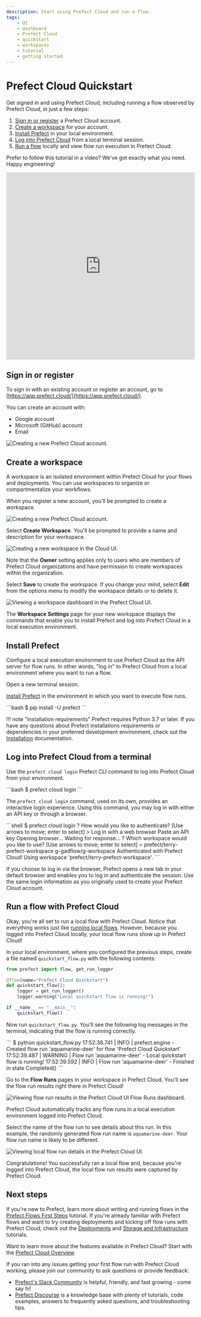 ```yaml
---
description: Start using Prefect Cloud and run a flow.
tags:
    - UI
    - dashboard
    - Prefect Cloud
    - quickstart
    - workspaces
    - tutorial
    - getting started
---
```


# Prefect Cloud Quickstart <span class="badge cloud"></span>

Get signed in and using Prefect Cloud, including running a flow observed by Prefect Cloud, in just a few steps:

1. [Sign in or register](#sign-in-or-register) a Prefect Cloud account.
1. [Create a workspace](#create-a-workspace) for your account.
1. [Install Prefect](#install-prefect) in your local environment.
1. [Log into Prefect Cloud](#log-into-prefect-cloud-from-a-terminal) from a local terminal session.
1. [Run a flow](#run-a-flow-with-prefect-cloud) locally and view flow run execution in Prefect Cloud.

Prefer to follow this tutorial in a video? We've got exactly what you need. Happy engineering!

<div class="video-wrapper">
  <iframe width="100%" height="500" src="https://www.youtube.com/embed/vOpmE5w0XuU" title="YouTube video player" frameborder="0" allow="accelerometer; autoplay; clipboard-write; encrypted-media; gyroscope; picture-in-picture; web-share" allowfullscreen></iframe>
</div>

## Sign in or register

To sign in with an existing account or register an account, go to [https://app.prefect.cloud/](https://app.prefect.cloud/).

You can create an account with:

- Google account
- Microsoft (GitHub) account
- Email

![Creating a new Prefect Cloud account.](../img/ui/cloud-sign-in.png)

## Create a workspace

A workspace is an isolated environment within Prefect Cloud for your flows and deployments. You can use workspaces to organize or compartmentalize your workflows.

When you register a new account, you'll be prompted to create a workspace.  

![Creating a new Prefect Cloud account.](../img/ui/cloud-new-login.png)

Select **Create Workspace**. You'll be prompted to provide a name and description for your workspace.

![Creating a new workspace in the Cloud UI.](../img/ui/cloud-workspace-details.png)

Note that the **Owner** setting applies only to users who are members of Prefect Cloud organizations and have permission to create workspaces within the organization.

Select **Save** to create the workspace. If you change your mind, select **Edit** from the options menu to modify the workspace details or to delete it. 

![Viewing a workspace dashboard in the Prefect Cloud UI.](../img/ui/cloud-new-workspace.png)

The **Workspace Settings** page for your new workspace displays the commands that enable you to install Prefect and log into Prefect Cloud in a local execution environment.

## Install Prefect

Configure a local execution environment to use Prefect Cloud as the API server for flow runs. In other words, "log in" to Prefect Cloud from a local environment where you want to run a flow.

Open a new terminal session.

[Install Prefect](/getting-started/installation/) in the environment in which you want to execute flow runs.

<div class="terminal">
```bash
$ pip install -U prefect
```
</div>

!!! note "Installation requirements"
    Prefect requires Python 3.7 or later. If you have any questions about Prefect installations requirements or dependencies in your preferred development environment, check out the [Installation](/getting-started/installation/) documentation.

## Log into Prefect Cloud from a terminal

Use the `prefect cloud login` Prefect CLI command to log into Prefect Cloud from your environment.

<div class="terminal">
```bash
$ prefect cloud login
```
</div>

The `prefect cloud login` command, used on its own, provides an interactive login experience. Using this command, you may log in with either an API key or through a browser.

<div class="terminal">
```shell
$ prefect cloud login
? How would you like to authenticate? [Use arrows to move; enter to select]
> Log in with a web browser
  Paste an API key
Opening browser...
Waiting for response...
? Which workspace would you like to use? [Use arrows to move; enter to select]
> prefect/terry-prefect-workspace
  g-gadflow/g-workspace
Authenticated with Prefect Cloud! Using workspace 'prefect/terry-prefect-workspace'.
```
</div>

If you choose to log in via the browser, Prefect opens a new tab in your default browser and enables you to log in and authenticate the session. Use the same login information as you originally used to create your Prefect Cloud account.

## Run a flow with Prefect Cloud

Okay, you're all set to run a local flow with Prefect Cloud. Notice that everything works just like [running local flows](/first-steps/). However, because you logged into Prefect Cloud locally, your local flow runs show up in Prefect Cloud!

In your local environment, where you configured the previous steps, create a file named `quickstart_flow.py` with the following contents:

```python
from prefect import flow, get_run_logger

@flow(name="Prefect Cloud Quickstart")
def quickstart_flow():
    logger = get_run_logger()
    logger.warning("Local quickstart flow is running!")

if __name__ == "__main__":
    quickstart_flow()
```

Now run `quickstart_flow.py`. You'll see the following log messages in the terminal, indicating that the flow is running correctly.

<div class="terminal">
```
$ python quickstart_flow.py
17:52:38.741 | INFO    | prefect.engine - Created flow run 'aquamarine-deer' for flow 'Prefect Cloud Quickstart'
17:52:39.487 | WARNING | Flow run 'aquamarine-deer' - Local quickstart flow is running!
17:52:39.592 | INFO    | Flow run 'aquamarine-deer' - Finished in state Completed()
```
</div>

Go to the **Flow Runs** pages in your workspace in Prefect Cloud. You'll see the flow run results right there in Prefect Cloud!

![Viewing flow run results in the Prefect Cloud UI Flow Runs dashboard.](../img/ui/cloud-flow-run.png)

Prefect Cloud automatically tracks any flow runs in a local execution environment logged into Prefect Cloud.

Select the name of the flow run to see details about this run. In this example, the randomly generated flow run name is `aquamarine-deer`. Your flow run name is likely to be different.

![Viewing local flow run details in the Prefect Cloud UI.](../img/ui/cloud-flow-run-details.png)

Congratulations! You successfully ran a local flow and, because you're logged into Prefect Cloud, the local flow run results were captured by Prefect Cloud.

## Next steps

If you're new to Prefect, learn more about writing and running flows in the [Prefect Flows First Steps](/first-steps/) tutorial. If you're already familiar with Prefect flows and want to try creating deployments and kicking off flow runs with Prefect Cloud, check out the [Deployments](/deployments/) and [Storage and Infrastructure](/storage/) tutorials.

Want to learn more about the features available in Prefect Cloud? Start with the [Prefect Cloud Overview](/ui/cloud/).

If you ran into any issues getting your first flow run with Prefect Cloud working, please join our community to ask questions or provide feedback:

- [Prefect's Slack Community](https://www.prefect.io/slack/) is helpful, friendly, and fast growing - come say hi!
- [Prefect Discourse](https://discourse.prefect.io/) is a knowledge base with plenty of tutorials, code examples, answers to frequently asked questions, and troubleshooting tips.